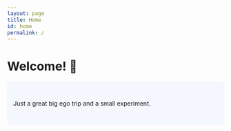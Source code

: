 ```yaml
---
layout: page
title: Home
id: home
permalink: /
---
```


# Welcome! 🌱

<p style="padding: 3em 1em; background: #f5f7ff; border-radius: 4px;">
    Just a great big ego trip and a small experiment.</p>


<style>
  .wrapper {
    max-width: 46em;
  }
</style>
